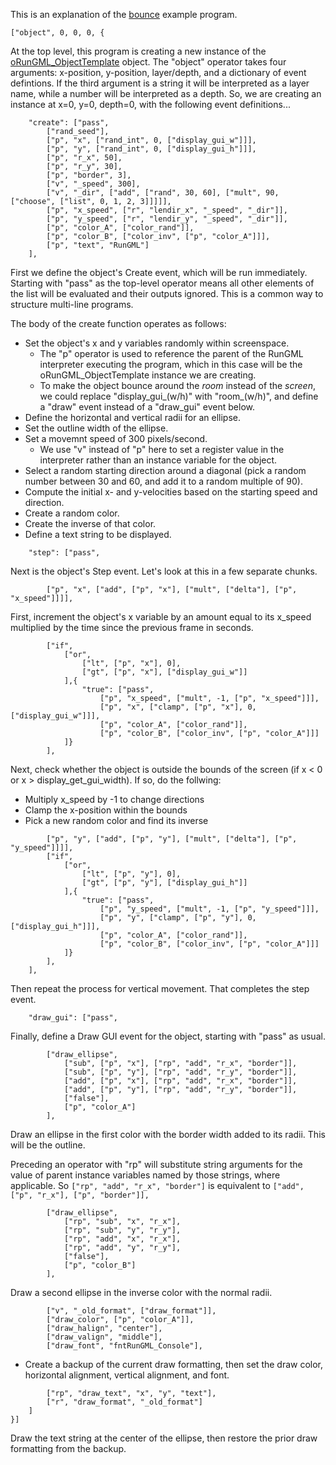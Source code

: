 This is an explanation of the [bounce](src/datafiles/RunGML/programs/examples/bounce.json) example program.

```
["object", 0, 0, 0, {
```
At the top level, this program is creating a new instance of the [oRunGML_ObjectTemplate](src/objects/oRunGML_ObjectTemplate) object.
The "object" operator takes four arguments: x-position, y-position, layer/depth, and a dictionary of event defintions.
If the third argument is a string it will be interpreted as a layer name, while a number will be interpreted as a depth.
So, we are creating an instance at x=0, y=0, depth=0, with the following event definitions...

```
	"create": ["pass",
		["rand_seed"],
		["p", "x", ["rand_int", 0, ["display_gui_w"]]],
		["p", "y", ["rand_int", 0, ["display_gui_h"]]],
		["p", "r_x", 50],
		["p", "r_y", 30],
		["p", "border", 3],
		["v", "_speed", 300],
		["v", "_dir", ["add", ["rand", 30, 60], ["mult", 90, ["choose", ["list", 0, 1, 2, 3]]]]],
		["p", "x_speed", ["r", "lendir_x", "_speed", "_dir"]],
		["p", "y_speed", ["r", "lendir_y", "_speed", "_dir"]],
		["p", "color_A", ["color_rand"]],
		["p", "color_B", ["color_inv", ["p", "color_A"]]],
		["p", "text", "RunGML"]
	],
```
First we define the object's Create event, which will be run immediately.
Starting with "pass" as the top-level operator means all other elements of the list will be evaluated and their outputs ignored. This is a common way to structure multi-line programs.

The body of the create function operates as follows:

- Set the object's x and y variables randomly within screenspace.
    - The "p" operator is used to reference the parent of the RunGML interpreter executing the program, which in this case will be the oRunGML_ObjectTemplate instance we are creating.
    - To make the object bounce around the *room* instead of the *screen*, we could replace "display_gui_(w/h)" with "room_(w/h)", and define a "draw" event instead of a "draw_gui" event below.
- Define the horizontal and vertical radii for an ellipse.
- Set the outline width of the ellipse.
- Set a movemnt speed of 300 pixels/second.
    - We use "v" instead of "p" here to set a register value in the interpreter rather than an instance variable for the object.
- Select a random starting direction around a diagonal (pick a random number between 30 and 60, and add it to a random multiple of 90).
- Compute the initial x- and y-velocities based on the starting speed and direction.
- Create a random color.
- Create the inverse of that color.
- Define a text string to be displayed.

``` 
	"step": ["pass",
```
Next is the object's Step event.  Let's look at this in a few separate chunks.

```
		["p", "x", ["add", ["p", "x"], ["mult", ["delta"], ["p", "x_speed"]]]],
```
First, increment the object's x variable by an amount equal to its x_speed multiplied by the time since the previous frame in seconds.

```
		["if",
			["or",
				["lt", ["p", "x"], 0],
				["gt", ["p", "x"], ["display_gui_w"]]
			],{
				"true": ["pass",
					["p", "x_speed", ["mult", -1, ["p", "x_speed"]]],
					["p", "x", ["clamp", ["p", "x"], 0, ["display_gui_w"]]],
					["p", "color_A", ["color_rand"]],
					["p", "color_B", ["color_inv", ["p", "color_A"]]]
			]}
		],
```
Next, check whether the object is outside the bounds of the screen (if x < 0 or x > display_get_gui_width).
If so, do the follwing:
- Multiply x_speed by -1 to change directions
- Clamp the x-position within the bounds
- Pick a new random color and find its inverse

```
		["p", "y", ["add", ["p", "y"], ["mult", ["delta"], ["p", "y_speed"]]]],
		["if",
			["or",
				["lt", ["p", "y"], 0],
				["gt", ["p", "y"], ["display_gui_h"]]
			],{
				"true": ["pass",
					["p", "y_speed", ["mult", -1, ["p", "y_speed"]]],
					["p", "y", ["clamp", ["p", "y"], 0, ["display_gui_h"]]],
					["p", "color_A", ["color_rand"]],
					["p", "color_B", ["color_inv", ["p", "color_A"]]]
			]}
		],
	],
```
Then repeat the process for vertical movement.  That completes the step event.

```
	"draw_gui": ["pass",
```
Finally, define a Draw GUI event for the object, starting with "pass" as usual.

```
		["draw_ellipse", 
			["sub", ["p", "x"], ["rp", "add", "r_x", "border"]],
			["sub", ["p", "y"], ["rp", "add", "r_y", "border"]],
			["add", ["p", "x"], ["rp", "add", "r_x", "border"]],
			["add", ["p", "y"], ["rp", "add", "r_y", "border"]],
			["false"],
			["p", "color_A"]
		],
```

Draw an ellipse in the first color with the border width added to its radii.  This will be the outline.

Preceding an operator with "rp" will substitute string arguments for the value of parent instance variables named by those strings, where applicable. So `["rp", "add", "r_x", "border"]` is equivalent to `["add", ["p", "r_x"], ["p", "border"]],`

```
		["draw_ellipse", 
			["rp", "sub", "x", "r_x"],
			["rp", "sub", "y", "r_y"],
			["rp", "add", "x", "r_x"],
			["rp", "add", "y", "r_y"],
			["false"],
			["p", "color_B"]
		],
```

Draw a second ellipse in the inverse color with the normal radii.

```
		["v", "_old_format", ["draw_format"]],
		["draw_color", ["p", "color_A"]],
		["draw_halign", "center"],
		["draw_valign", "middle"],
		["draw_font", "fntRunGML_Console"],

```
- Create a backup of the current draw formatting, then set the draw color, horizontal alignment, vertical alignment, and font.

```
		["rp", "draw_text", "x", "y", "text"],
		["r", "draw_format", "_old_format"]
	]
}]
```

Draw the text string at the center of the ellipse, then restore the prior draw formatting from the backup.
